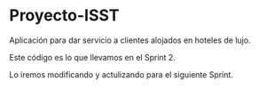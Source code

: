 # Proyecto-ISST

Aplicación para dar servicio a clientes alojados en hoteles de lujo.

Este código es lo que llevamos en el Sprint 2.

Lo iremos modificando y actulizando para el siguiente Sprint.
